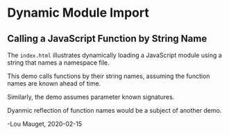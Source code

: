 # Dynamic Module Import
## Calling a JavaScript Function by String Name

The `index.html` illustrates dynamically loading a JavaScript
module using a string that names a namespace file. 

This demo calls functions by their string names, assuming the function names
are known ahead of time.

Similarly, the demo assumes parameter known signatures.

Dyanmic reflection of function names would be a subject of another demo.

-Lou Mauget, 2020-02-15

